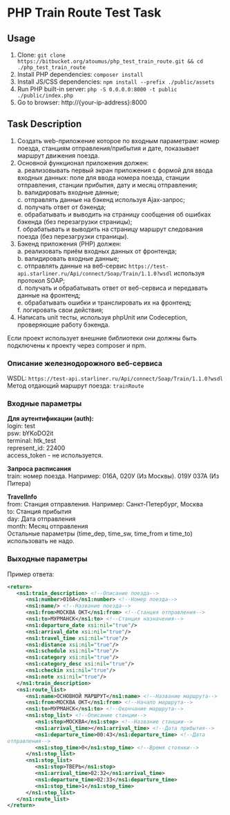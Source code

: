 # PHP Train Route Test Task

## Usage

1. Clone: `git clone https://bitbucket.org/atoumus/php_test_train_route.git && cd ./php_test_train_route`
1. Install PHP dependencies: `composer install`
1. Install JS/CSS dependencies: `npm install --prefix ./public/assets`
1. Run PHP built-in server: `php -S 0.0.0.0:8000 -t public ./public/index.php`
1. Go to browser: http://{your-ip-address}:8000

## Task Description

1. Создать web-приложение которое по входным параметрам: номер поезда, станциям
   отправления/прибытия и дате, показывает маршрут движения поезда.
1. Основной функционал приложения должен:<br/>
   a. реализовывать первый экран приложения с формой для ввода входных
   данных: поле для ввода номера поезда, станции отправления, станции
   прибытия, дату и месяц отправления;<br/>
   b. валидировать входные данные;<br/>
   c. отправлять данные на бэкенд используя Ajax-запрос;<br/>
   d. получать ответ от бэкенда;<br/>
   e. обрабатывать и выводить на страницу сообщения об ошибках бэкенда (без
   перезагрузки страницы);<br/>
   f. обрабатывать и выводить на страницу маршрут следования поезда (без
   перезагрузки страницы).<br/>
1. Бэкенд приложения (PHP) должен:<br/>
   a. реализовать приём входных данных от фронтенда;<br/>
   b. валидировать входные данные;<br/>
   c. отправлять данные на веб-сервис
   `https://test-api.starliner.ru/Api/connect/Soap/Train/1.1.0?wsdl` используя
   протокол SOAP;<br/>
   d. получать и обрабатывать ответ от веб-сервиса и передавать данные на
   фронтенд;<br/>
   e. обрабатывать ошибки и транслировать их на фронтенд;<br/>
   f. логировать свои действия;<br/>
1. Написать unit тесты, используя phpUnit или Codeception, проверяющие работу
   бэкенда.

Если проект использует внешние библиотеки они должны быть подключены к проекту
через composer и npm.

### Описание железнодорожного веб-сервиса

WSDL: `https://test-api.starliner.ru/Api/connect/Soap/Train/1.1.0?wsdl` <br/>
Метод отдающий маршрут поезда: `trainRoute`

### Входные параметры

**Для аутентификации (auth):**<br/>
login: test<br/>
psw: bYKoDO2it<br/>
terminal: htk_test<br/>
represent_id: 22400<br/>
access_token - не используется.

**Запроса расписания**<br/>
train: номер поезда. Например: 016А, 020У (Из Москвы). 019У 037А (Из Питера)

**TravelInfo**<br/>
from: Станция отправления. Например: Санкт-Петербург, Москва<br/>
to: Станция прибытия<br/>
day: Дата отправления<br/>
month: Месяц отправления<br/>
Остальные параметры (time_dep, time_sw, time_from и time_to) использовать не надо.

### Выходные параметры

Пример ответа:
```xml
<return>
   <ns1:train_description> <!--Описание поезда-->
      <ns1:number>016А</ns1:number> <!--Номер поезда-->
      <ns1:name/> <!--Название поезда-->
      <ns1:from>МОСКВА ОКТ</ns1:from> <!--Станция отправления-->
      <ns1:to>МУРМАНСК</ns1:to> <!--Станция назначения-->
      <ns1:departure_date xsi:nil="true"/>
      <ns1:arrival_date xsi:nil="true"/>
      <ns1:travel_time xsi:nil="true"/>
      <ns1:distance xsi:nil="true"/>
      <ns1:schedule xsi:nil="true"/>
      <ns1:category xsi:nil="true"/>
      <ns1:category_desc xsi:nil="true"/>
      <ns1:checkin xsi:nil="true"/>
      <ns1:note xsi:nil="true"/>
   </ns1:train_description>
   <ns1:route_list>
      <ns1:name>ОСНОВНОЙ МАРШРУТ</ns1:name> <!--Название маршрута-->
      <ns1:from>МОСКВА ОКТ</ns1:from> <!--Начало маршрута-->
      <ns1:to>МУРМАНСК</ns1:to> <!--Окончание маршрута-->
      <ns1:stop_list> <!--Описание станции-->
         <ns1:stop>МОСКВА</ns1:stop> <!--Название станции-->
         <ns1:arrival_time></ns1:arrival_time> <!--Дата прибытия-->
         <ns1:departure_time>00:43</ns1:departure_time> <!--Дата
отправления-->
         <ns1:stop_time>0</ns1:stop_time> <!--Время стоянки-->
      </ns1:stop_list>
      <ns1:stop_list>
         <ns1:stop>ТВЕРЬ</ns1:stop>
         <ns1:arrival_time>02:32</ns1:arrival_time>
         <ns1:departure_time>02:33</ns1:departure_time>
         <ns1:stop_time>1</ns1:stop_time>
      </ns1:stop_list>
   </ns1:route_list>
</return>
```